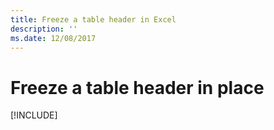 ```yaml
---
title: Freeze a table header in Excel
description: ''
ms.date: 12/08/2017 
---
```



# Freeze a table header in place

[!INCLUDE[](../includes/excel-tutorial-freeze-header.md)]